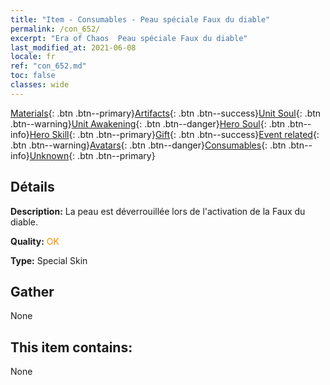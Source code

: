 ```yaml
---
title: "Item - Consumables - Peau spéciale Faux du diable"
permalink: /con_652/
excerpt: "Era of Chaos  Peau spéciale Faux du diable"
last_modified_at: 2021-06-08
locale: fr
ref: "con_652.md"
toc: false
classes: wide
---
```

 [Materials](/ItemsFR/){: .btn .btn--primary}[Artifacts](/ItemsFR/Artifacts/){: .btn .btn--success}[Unit Soul](/ItemsFR/UnitSoul/){: .btn .btn--warning}[Unit Awakening](/ItemsFR/UnitAwakening/){: .btn .btn--danger}[Hero Soul](/ItemsFR/HeroSoul/){: .btn .btn--info}[Hero Skill](/ItemsFR/HeroSkill/){: .btn .btn--primary}[Gift](/ItemsFR/Gift/){: .btn .btn--success}[Event related](/ItemsFR/Events/){: .btn .btn--warning}[Avatars](/ItemsFR/Avatars/){: .btn .btn--danger}[Consumables](/ItemsFR/Consumables/){: .btn .btn--info}[Unknown](/ItemsFR/Unknown/){: .btn .btn--primary}

## Détails
 **Description:** La peau est déverrouillée lors de l'activation de la Faux du diable.

 **Quality:** <span style="color: #FF8C00">OK</span>

 **Type:** Special Skin

## Gather

  None

## This item contains:

  None

